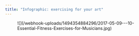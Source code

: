 ```yaml
---
title: "Infographic: exercising for your art"
---
```


<figure data-type="image">
![](/webhook-uploads/1494354884296/2017-05-09---10-Essential-Fitness-Exercises-for-Musicians.jpg)
</figure>

